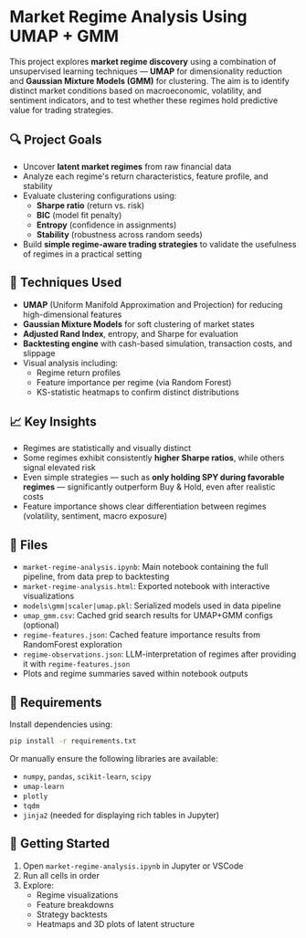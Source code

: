 # Market Regime Analysis Using UMAP + GMM

This project explores **market regime discovery** using a combination of unsupervised learning techniques — **UMAP** for dimensionality reduction and **Gaussian Mixture Models (GMM)** for clustering. The aim is to identify distinct market conditions based on macroeconomic, volatility, and sentiment indicators, and to test whether these regimes hold predictive value for trading strategies.

## 🔍 Project Goals

- Uncover **latent market regimes** from raw financial data
- Analyze each regime's return characteristics, feature profile, and stability
- Evaluate clustering configurations using:
  - **Sharpe ratio** (return vs. risk)
  - **BIC** (model fit penalty)
  - **Entropy** (confidence in assignments)
  - **Stability** (robustness across random seeds)
- Build **simple regime-aware trading strategies** to validate the usefulness of regimes in a practical setting

## 🧠 Techniques Used

- **UMAP** (Uniform Manifold Approximation and Projection) for reducing high-dimensional features
- **Gaussian Mixture Models** for soft clustering of market states
- **Adjusted Rand Index**, entropy, and Sharpe for evaluation
- **Backtesting engine** with cash-based simulation, transaction costs, and slippage
- Visual analysis including:
  - Regime return profiles
  - Feature importance per regime (via Random Forest)
  - KS-statistic heatmaps to confirm distinct distributions

## 📈 Key Insights

- Regimes are statistically and visually distinct
- Some regimes exhibit consistently **higher Sharpe ratios**, while others signal elevated risk
- Even simple strategies — such as **only holding SPY during favorable regimes** — significantly outperform Buy & Hold, even after realistic costs
- Feature importance shows clear differentiation between regimes (volatility, sentiment, macro exposure)

## 📁 Files

- `market-regime-analysis.ipynb`: Main notebook containing the full pipeline, from data prep to backtesting
- `market-regime-analysis.html`: Exported notebook with interactive visualizations
- `models\gmm|scaler|umap.pkl`: Serialized models used in data pipeline
- `umap_gmm.csv`: Cached grid search results for UMAP+GMM configs (optional)
- `regime-features.json`: Cached feature importance results from RandomForest exploration
- `regime-observations.json`: LLM-interpretation of regimes after providing it with `regime-features.json`
- Plots and regime summaries saved within notebook outputs

## 📌 Requirements

Install dependencies using:

```bash
pip install -r requirements.txt
```

Or manually ensure the following libraries are available:

- `numpy`, `pandas`, `scikit-learn`, `scipy`
- `umap-learn`
- `plotly`
- `tqdm`
- `jinja2` (needed for displaying rich tables in Jupyter)

## 🚀 Getting Started

1. Open `market-regime-analysis.ipynb` in Jupyter or VSCode
2. Run all cells in order
3. Explore:
   - Regime visualizations
   - Feature breakdowns
   - Strategy backtests
   - Heatmaps and 3D plots of latent structure
